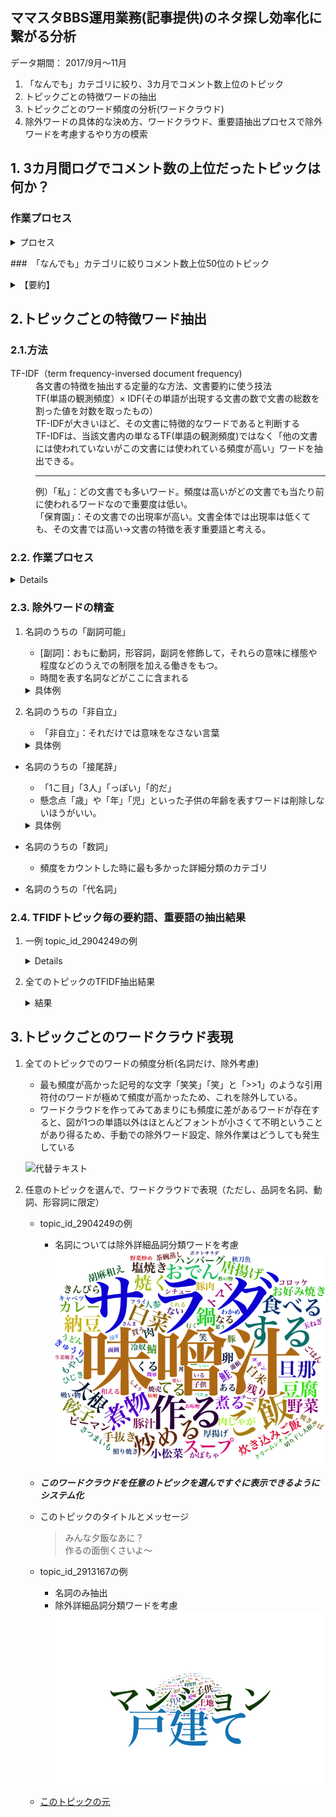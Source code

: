 ## ママスタBBS運用業務(記事提供)のネタ探し効率化に繋がる分析

データ期間： 2017/9月〜11月

 1. 「なんでも」カテゴリに絞り、3カ月でコメント数上位のトピック
 2. トピックごとの特徴ワードの抽出
 3. トピックごとのワード頻度の分析(ワードクラウド)
 4. 除外ワードの具体的な決め方、ワードクラウド、重要語抽出プロセスで除外ワードを考慮するやり方の模索


## 1. 3カ月間ログでコメント数の上位だったトピックは何か？

### 作業プロセス

<details><summary>プロセス</summary>
	<div>

  1.  トピックログの切り出しに「カテゴリ」情報を追加して切りだす(perlスクリプト)
  2.  トピックテーブルとコメントテーブルをマージ、topic_dbにあるカテゴリ[なんでも、など]をtopic_idに結合。(postgreSQL)
  3.  ［なんでも」コメントテーブルを集計してコメント数上位50位までをtsvでエクスポート
</div>
</details>


###　「なんでも」カテゴリに絞りコメント数上位50位のトピック


<details>
	<summary>【要約】</summary>
	<div>
	メルカリチャンネルの愚痴、小1の子供の病気に対する対応愚痴、占い、ベビーポケット（養子縁組サイト）、専業主婦、離婚に発展しかねない夫婦トラブル、がコメント数上位に上がってきている


|topic_id|title|message|datetime|cnt|
|:----------|:----------|:----------|:----------|:----------|
|2903588|【メルカリ】メルカリチャンネルの愚痴|メルカリの総合トピでメルカリチャンネルの話が多く、取引についてなどの質問が見ににくなっていますよね。見たくなくてもチャンネルの話が夜になると一気に増えて…見たくない人もいると思いこのトピを立てました。よろしくお願いします。|2017-09-21 16:40:25|3981|
|2915945|集団登校中に体調悪くなった小1の息子がひとり帰された件|集団登校中に体調が悪くなった小1の息子が誰にも付き添われずひとり帰宅させられ納得いきません。集団登校には校外役員さんが付きますが、体調が途中で悪くなったのに誰にも付き添われずにひとり帰宅させられました。まだ入学して数カ月の新入生なのに酷くないですか？役員さんに、体調不良の小1の子をひとり帰すのはひどい！と抗議しましたが、他の子たちの付き添い優先だと言われてお迎えは親の仕事じゃないか？と言われて腹が立ってます。他の子たちは集団でいるし、高学年が複数います。小1の体調不良の息子を優先し、自宅まで送り届けるのが筋ではないですか！？役員さんには、私は仕事もあるからそこまで対応はできない。集団を安全に見守るのが役目で個人個人に対する対応は出来ないから、担任教師と話し合ってと言われてしまいました。第三者的にはどう思いますか？|2017-10-11 16:32:39|1968|
|2926692|2000まで行くぞーー！|前回の1000トピ付き合ってくれた方ありがとう！後アンケートも答えてくれた方もありがとう！今回も暇な人誰でも良いのでもし良かったら順番に数えませんか？目では、私から、1|2017-10-28 18:47:26|1779|
|2890642|直感で答えます！|暇なので あなたの願いが叶うか 直感で答えます！◎←叶う○←８割叶う●←５割叶う  (半々)☆←叶うといいな×←考え直そう注意   直感だから 当たらない|2017-09-01 13:52:06|1762|
|2933049|オバスタ☆”【ババアはここ集合な】|巣|2017-11-08 15:59:56|1690|
|2895641|ベビーポケットについて。|消えたので。プライバシーなさすぎて、こんなトピ作られちゃうんだよ。プライバシー厳守しなよ。養親とか養子待ちだけでやったらいいのに。子供が可哀想。|2017-09-09 00:42:33|1376|
|2898389|質問にハートを押して答えるトピ|聞きたいことを書いてね。|2017-09-13 14:03:46|1371|
|2900183|ババアしか知らない曲のワンフレーズ|2人きりのワンダランド〜|2017-09-16 09:51:06|1212|
|2911247|旦那がいるのに息子を女湯に入れる理由を教えてください|何故？|2017-10-03 22:46:45|1169|
|2904990|ヤッてみたいと思う芸能人にはハート、ムリなら割れハート |お願いします笑|2017-09-23 21:58:33|1166|
|2923237|1000までいくぞーー！|先ずは私から、0|2017-10-22 23:30:01|1006|
|2936529|専業主婦叩きじゃないけど|素朴な疑問。旦那がリストラにあったら、働けなくなったら とか考えないの？特別な職、公務員じゃない限りリストラの危険はあるし、脳梗塞で働けなくなったら？40過ぎるとパート採用率下がるの知らないの？その気になれば働けると思ってるの？だったら楽天家なんだね？貯金なんてなくなるのすぐだよ？リストラ後何年も再就職できない中年男多いよ？再就職できても給料は下がるだろうしね実家が金持とか不労取得があるなら別だけどそんなのないでしょ？|2017-11-14 17:39:49|924|
|2913167|一戸建てのメリットってあるの？|マンションはセキュリティ重視高級感もあるし利便性も高い人付き合いも面倒なことないしね〜マイホーム購入するならマンションむしろ一戸建てって貧乏が買うものじゃない？|2017-10-06 20:55:05|849|
|2898460|隠し子|荒らされてるから、こっちに移します。今、まだ話し合い中だけど、こっちに更新していくからもう向こうは締めまーす。|2017-09-13 16:26:42|750|
|2895583|嫌われるママの特徴|どんな言動？|2017-09-08 22:56:00|744|
|2920852|月五回エッチしにくる|だいたい週イチ、月に4〜5回エッチしにくる既婚男性がいてもう五年くらい続いてます。仕事終わって電車で私の家に来てエッチして1時間近くかけて帰って、わざわざそこまでして五年も続くって彼は私の事をどう思ってるんでしょう？飽きないものなんですかね？少しは好きって気持ちがあるんですかね？|2017-10-19 05:02:42|712|
|2902429|豊田真由子と元秘書、結局、どっちが悪いと思う？|より悪いのは|2017-09-19 22:33:56|684|
|2932481|東尾理子3人目妊娠だって|石田純一すげー|2017-11-07 18:46:57|683|
|2918086|団地に住んでる人は貧乏なんでしょ？|と私の娘がクラスメイトに言われたらしい。「◯◯ちゃんは団地に住んでるから貧乏なんでしょ？ママが団地に住んでる人は貧乏で可哀想って言ってた。」って言われたらしい。ちなみに小学2年生。確かに団地は低所得の人が入るとこだからそう思わせれても仕方ない。ただ子供にそういうこと言います？|2017-10-14 21:06:53|680|
|2904249|みんな夕飯なあに？|作るの面倒くさいよ〜|2017-09-22 17:05:19|677|
|2910887|直感で答えます！《つづきです》|携帯が壊れ 変えたので 改めて作りましたあなたの願いが叶うか 直感で答えます！◎←叶う◯←8割叶う●←5割叶う（半々）☆←叶うといいな×←考え直そう注意  直感だから 当たらない        占いや透視ではありませんので あてにしないで下さいそれでも良ければどうぞ！|2017-10-03 13:19:30|671|
|2924699|一言占い|短く答えます。|2017-10-25 13:05:15|669|
|2933810|女児、大声で叱られＰＴＳＤに　祭り主催の市に賠償命令|なんなんだ。これは。　秋祭りでボランティアスタッフの高齢男性に大声で叱られ、心的外傷後ストレス障害（ＰＴＳＤ）を発症したとして、当時５歳の女児が、主催者の埼玉県深谷市に約１９０万円の損害賠償を求めた訴訟の判決が９日、東京地裁であった。鈴木正紀裁判官は症状との因果関係を認め、約２０万円の支払いを同市に命じた。　判決などによると、女児は両親らと２０１４年１１月に同市内であった秋まつりを訪れた。その際、輪投げ会場で受付の机の上の景品の駄菓子を取ったことを、８０代のボランティア男性に大声で叱られた。女児は駆けつけた父親の前で泣き出し、父親と男性が口論するのを見て、４カ月後にＰＴＳＤと診断された。　裁判で原告側は、叱られた後、女児が両親から離れるのを怖がったり、画用紙を黒く塗りつぶしたりしたと主張。市側は、暴言はなく、症状との因果関係はない、と訴えていた。|2017-11-09 19:33:11|668|
|2922293|デキ婚　ウンコしてからトイレ作る位、計画性無い|デキ婚は、「ウンコしてからトイレを作るくらい計画性が無い」qって。結婚式も好きなドレス着られない新婚旅行も行けない二人の時間も無くて、新婚生活味わえない…息子と娘たちには、デキ婚だけはやめなさい、って話すつもりデキ婚した人、実際どう？言い訳はやめてやー|2017-10-21 12:57:57|655|
|2905452|今日初めて見たわ、激混みのバスでベビーカーのまま乗ってる人|子供は2歳ぐらいかな？ベビーカーで寝てて、ママは座席に座ってた。ベビーカーで寝てて起こしたくない気持ちは分からなくもないけどさ、ふつう人が沢山乗ってきたらベビーカー閉じて抱っこするよね？座席に座れてるんだし！あまりバスに乗らないんだけど、初めてこういう人に遭遇してびっくりした。通路にベビーカー置いてたから皆通りにくそうだったし|2017-09-24 20:24:39|622|
|2910758|子供が周りに嘘をついていた。一軒家は別の場所にあり、ここは仮住まいだよ|子供が友達、何人に話したのかは分かりませんが嘘を言っていた事が分かりました。うちは一軒家ではありません。うちは今はここに住んでるけど一軒家別のところにあって引っ越ししたくないからここにいるだけだよ。休みの日は自分の家に帰っているよって。ママ友から聞かされました。うちは一軒家もないし今後一軒家建てる気もないというか今住んでいるところが団地で相当古い事もあり、後数年したら建て替えるらしく、今引越してしまうと勿体ない感じです。後数年したら新築に移れます。子供に確認はしてみましたがはぐらかされました。えっ！？そんなこと言ったかなぁ〜バァバの家があるって言ったんだよ！勘違いしているんじゃないという風にもうその話はして欲しくない感じで誤魔化しているのが見え見えでした。団地が嫌なのか一軒家に憧れがあるのかだからといって今家を出るのは勿体ないです。団地に住んでる方で娘見たく嘘ついたことある方いますか？|2017-10-03 09:02:24|616|
|2939654|姑の500円貯金を無断で借りててそれがバレて子供が疑われてるんだけど正直に言った方がいいですか？|旦那も子供を疑って正直に言えと怒ってて心が痛いです|2017-11-19 23:30:05|599|
|2923173|透視はできないけど|お悩み答えます！当たるかどうかは責任とれません笑軽い気持ちでどうぞ！|2017-10-22 21:57:58|599|
|2901707|ハッピーセット買ってやらない。子供可哀相かな？|今やってるハッピーセットの玩具。息子が好きなキャラクターなんだけどすぐ飽きるから買ってやらないって可哀相かな？マックが欲しいんじゃなくて、玩具ほしいだけ。どう思う？普段から節約節約だから物をあまり買ってやらないんだけど、可哀相かな？|2017-09-18 21:06:52|596|
|2909981|子どものいない人は税金をたくさん払ったらどうかな。|子どもを育てるのってお金がかかるよね。でも、その子供たちが将来の日本を背負っていくんだよね。子どもがいない人は税金を多く払うようにすればいいと思わない？自分から結婚しない人、選んで子どもを作らない人。結婚したくてもできない人、子どもが欲しいけど何らかの理由があって持てない人。いろいろいるけどさ、実際に子育てにお金がかかることも少子化の原因にもなってるみたいだし、子どものいる人が援助してもらうんじゃなくて、いない人から取るっていう考えはどう思う？|2017-10-01 22:39:17|595|
|2920159|ママ友に仕事を譲ってもらいたい|ママ友が最近仕事を始めました。公民館の事務です。今日、下の子のママ友と一緒に公民館に行った時にばったり会い話を聞くと今は引き継ぎ期間？見習い期間？だそうです。帰りに一緒にいたママ友が私もその仕事がしたい！と言い出して紹介してもらえないか頼んで欲しいと言われました。(そのママ友と下の子のママ友は面識がありません)帰宅後、ママ友に改めて電話してお願いしてみたら採用枠は1人だけでママ友が採用されたので新たに募集はしてないみたいです。下の子のママ友にそれを話したら、なら私にその仕事を譲って貰えるように頼んでくれない？とお願いされました。とても仲がいいママ友なので協力してあげたいですが、そう簡単に譲ってくれるとも思えなくて…どうすれば快く譲って貰えるかアドバイスを下さい。|2017-10-17 23:03:59|588|
|2919462|やっぱり専業主婦って働くママに劣等感ありますよね。|私もそうです。会社に必要とされてて羨ましいと思うことがよくあります。同じ年齢の子がいる同級生はイベント会社でチーフやってて部下もたくさんいるみたいで、いわゆるキャリアウーマンてやつなんですかね。素直に凄いと思うし子供がいながら華やかな世界で部下に頼られバリバリ仕事して、仕事以外の時間は育児も頑張ってる。仕事に子育てに充実してるんだろうなって見てて思います。それに比べて自分は子供を幼稚園に送迎したら一通り家事してあとはテレビ見てボーとしてるだけ。むなしくなることがよくあります。仕事の能力もなく特に会社に必要とされてなかったから妊娠を機に会社辞めた私。社会の何の役にも立ってませんよね。|2017-10-16 22:07:50|571|
|2910181|インスタすごいね|消えたね|2017-10-02 10:21:48|558|
|2911799|配偶者控除廃止 近い将来なるよ。そしたら専業の人|何して働く？|2017-10-04 19:47:27|557|
|2921703|ひとり客でテーブル席に座られたお客さん|ラーメン店のホールでパートしてます。先日、ひとりの女性客がテーブル席に座りました。時間は平日ランチタイム。カウンターは15席のうち半数ほど埋まってました。テーブル席は四人掛けが4席あり、ひと席にふたり客、あとひと席にそのひとりの女性客が座りました。お冷やを持っていったときに、お一人ならテーブル席は。と言ったらお客さんがカウンターいったほうがいいのかしら？と言われたのでいえ、べつにと言いメニューを聞きました。餃子のタレを持っていったときに、もし団体さまが来られたらカウンターに移動してもらうけどいいですか？とお聞きしたらごちゃごちゃ言うならカウンター行くわと怒られたから、いえ、今は空いてるからいいです。と言ったら団体が来たら食べてる最中に移動しろって言うのよね？とさらに怒られたから、もういいですと私は言いひとり客もそのままテーブル席で食べられました。お会計の時に、すごく機嫌悪そうにされていたのですが、わたしの対応は悪かったですか？ランチタイムは、空いていてもひとり客はカウンターだと思うのですが。沢山の方のご意見よろしくお願いします。|2017-10-20 13:11:38|552|
|2896878|三兄弟ＶＳ三姉妹|どっちかなら、どっちがいい？|2017-09-11 10:11:45|516|
|2918533|マンション派の人って戸建ての人に対抗心ありまくりだよね？|あれ、何で？子供がいたら戸建てがいいのは当たり前なのに、高級マンションと普通の戸建て比べてるし、意味わからない。やっぱり戸建て買えないから羨ましいのかな？|2017-10-15 16:49:44|514|
|2927567|介護をしない事で義弟の奥さんと険悪になりました|30代の専業主婦です。夫の実家は車で40分ほど。昨年から義母が寝たきりの状態になりました。義父がメインで介護していましたが、義父も体調を崩すようになり、現在は義弟の奥さんが休職し義実家に泊まり込みで介護をしています。休日は夫や義弟も介護をしますが、私は特に手伝いません。何かあれば家計から援助したいと思っていますが、介護自体は夫が私にさせたくないようなので。義弟の奥さんから私にも介護を手伝ってほしいと言われました。義弟夫婦も夫が私に介護をさせたくないと言っているのは知っていますが、このままでは義弟の奥さんが仕事を辞めなければならなくなるそうです。義弟の奥さんは義母に子育てを手伝ってもらっていたし、介護で恩返ししたら良いのにというのが私の本音です。夫の気持ちもあるので私は介護は手伝いませんが、実の息子である夫や義弟よりも私に主力になってほしいという気持ちがわかりません。|2017-10-30 03:56:04|501|
|2913325|県営団地　子沢山　一家５人死亡　殺された嫁が不倫|殺された嫁が不倫してたんだって|2017-10-07 05:37:41|499|
|2926512|一言占い②|・短く答えられる内容でお願いします。・内容によりお答え出来ない場合があります。|2017-10-28 13:19:26|496|
|2927331|悠仁さまが筑波大学附属中に訪問 特別制度に「不公平」との声も|【ざっくり言うと】・筑波大学附属中に訪問したという悠仁さまについて女性セブンが報じた・同校への受験が噂されており、悠仁さまのために特別な制度が作られたそう・書類審査だけで進学できるため、「不公平」との声も出ているという◇　◇　◇悠仁さま　東大合格者多数輩出難関私立一貫校の文化祭ご訪問※女性セブン2017年11月2日号 　都内の某私立中学校は、高校からの募集を行わない完全中高一貫校。中学受験での偏差値は70近いという最難関校で、毎年30名前後の東大合格者を輩出している名門だ。9月上旬、この中学校で行われた文化祭の来訪者に、生徒や保護者は度肝を抜かれた。「秋篠宮家の悠仁さまがいらっしゃっていたんです。周囲には6人くらい護衛らしき人がいて少し物々しい雰囲気でした。悠仁さまは各教室で行われた展示をご覧になっていました。もしかしてウチを受験されるんでしょうか？」（保護者の1人）　現在、お茶の水女子大学附属小5年生の悠仁さま。お茶の水の高校は女子校なので、悠仁さまをはじめ男子児童がエスカレータ式に内部進学できるのは中学まで。そのため、その前段階の中学進学を機に別の学校を選択する児童も多い。「悠仁さまはお茶の水小に隣接する筑波大学附属中に進学されるのではないかといわれてきました。そのために、“特別な制度”まで作ったんですから…」（お茶の水関係者）　その特別な制度とは、両校の間で行われる「提携校進学」のこと。双方の小学校から若干名を募集し、中学進学のタイミングで“交換”するというものだ。書類審査だけで、いわゆる「学力テスト」は不要だ。「悠仁さまが受験をせずに筑波中に進学できるように作られた制度だともっぱらの噂です。悠仁さまが進学されたら数年のうちに廃止されるとまでいわれています」（筑波関係者）　かねてから、悠仁さまの東大進学が紀子さまの悲願だといわれてきた。偏差値75という超名門の筑波中に進学できれば、良好な学習環境のもとエスカレータで高校までの6年間を過ごし、東大進学も近づくというわけだ。だが、ここにきてその「東大ルート」に暗雲が垂れ込めている。「自由闊達な校風が変化してしまうのでは、と不安を漏らす筑波側の関係者やOBが多くいるんです。これまでに皇族方が入学されたことはありませんし、もし入学されれば、学校全体に活動の制約も多くなるでしょう。また、“充分な警備体制を作ることが難しい“という声もあります」（別の筑波関係者）　加えて、他の受験生との「不公平さ」を訴える声も聞こえてくる。「そもそも、お茶の水幼稚園に入園するときから、悠仁さまには新設された『特別入学制度』が適用されました。ですがその後、その制度は利用すらされていません。“幼稚園から約3km圏内に居住”という入園条件も無視した特別待遇ですからね。同じようなことが、また行われようとしている。私立の学校ならまだしも、国立の学校がこれをやってしまうと、正直、受験勉強を頑張って合格してくる他の子供たちに示しがつきません。筑波側としては、“ご遠慮願いたい”というのが本音のようです」（前出・筑波関係者）　そういった空気を察知した結果が、冒頭の悠仁さまの「文化祭見学」だったのかもしれない。お受験関係者によると、「生徒たちの学校での日常風景を知るには文化祭は絶好の機会」だという。「もしかしたら、悠仁さまの進学先が当初いわれていた筑波中とは別になるかもしれません。ですが、目指すべき東大は変わりません。また、今年7月に紀子さまと悠仁さまがお2人で私的に小笠原諸島を訪問され、戦没者を追悼する碑に献花し黙とうを捧げられたように、紀子さま流の『帝王教育』も同時並行で行われています」（宮内庁関係者）　悠仁さまの目には、自身の進学先はどのように映っているのだろう。http://news.livedoor.com/article/detail/13773081/|2017-10-29 19:32:55|496|
|2924038|風邪引いてる子を連れてくるな！|今日は子供館で絵本の読み聞かせやる日だから行ってきたんだけどそこに明らかに具合悪そうな子が。ずーっと咳してて青い鼻水垂らしてるのにマスクもしてない。ずっとお母さんに抱っこされてる。そのお母さん「そんなに具合悪いなら帰る？◯◯が行きたいって言うから連れてきたのにそんなんでお話聞けるの？」と。勿論その子は帰りたくないの一点張り。絵本の読み聞かせ10分前に着いたんだけどその子の風邪もらいたくないから聞くのやめて帰ってきた。てか「◯◯が行きたいっていうから連れてきた」じゃなくて具合悪いなら行きたいって言っても連れてくるなよ。いますよね。なんも考えず連れてくる人。我が子悪化したらどうしようとか他の子に迷惑かけるとか考えないんだね。とりあえず読み聞かせ聞かずに帰ってきたから移らなきゃいいなぁ。|2017-10-24 12:03:35|493|
|2914190|嫌いなママがメニエールになった。|優しいんだけどどこか抜けていてこっちがキツく話してもニコニコしてるママがいる。この人は私には合わなくて、年下だったしポツンで言い返してこないからキツいこと言ったりしたのは事実。周りがちょっとイライラするような子。最近PTAの係活動休んだらしくて「みんな来たのにどうして休んだの？」って聞いたら、「すみませんでした。メニエールになってしまって辛くて動けなかったんです…」だって。だから「メニエール程度で動けないなんて甘えじゃない？変わってるって言われるでしょ？」と聞いたら相手の目が真っ赤になり「凄くある人の事で悩んでいて、ずっと悩んでいたらある日突然物凄い耳なりと目眩が来てしまったんです。」と言われた。私が悪い訳じゃないよね？メニエール位薬で治るでしょ？メニエールでうごけないのは甘えだよね？|2017-10-08 17:23:30|493|
|2934672|母親でも主婦でもない、ただのOLです|ここでだとバレそうもないので質問させてください。入社５年の25歳です。同期の結婚式で別の同期と喧嘩になりモヤモヤと気になっています、同期は私の生活が【ヤバイ】といってきます。入社して一度も・歓送迎会、新年会忘年会に参加しない・親の送り迎えがあるので終業後に飲みや食事に行かない・母が作った弁当があるので外でランチした事がない。・実家はアパート住まいで自分の部屋がない・父は定年退職して母は専業主婦で今は年金と私の給料で生活している同期との飲み会に参加したのも初めてだったので色々聞かれて答えていましたが、途中から「やばい」「えっ？」「その生活で満足なの？」等言われ、私は「会社にも誰にも迷惑かけてない」と喧嘩になりました。しかし、後から考えたら私は普通ではないのか？ヤバイ分類なのか？とモヤモヤとしています。|2017-11-11 12:53:19|490|
|2925788|よし。オフ会しよっか。|都内で。どう？|2017-10-27 09:31:37|482|
|2923026|正直に。選挙行きましたか？集計|正直に言ってください。|2017-10-22 18:07:52|477|
|2901290|これ知ってたら結構いい歳|キャラクターでもテレビでも音楽でも|2017-09-18 00:57:51|470|
|2893734|山尾志桜里|やしろ優にしか見えない|2017-09-06 08:19:35|469|
|2889641|【身長についてのアンケート】女で身長１７５センチと１４５センチだったらどっちになりたい？|？|2017-08-30 23:01:12|457|
|2919914|療育センターで知り合ったママ友が妬ましい|療育センターに息子が幼稚園時代に通っていた。今は小3になります。その療育センターで知り合ったママ友が妬ましい。子供は軽度で結局は成長が追いつき勉強も対人関係も正常域。学校は普通学級。勉強の遅れもなし。しかも、お金に余裕があり旅行だレジャーだ外食だと楽しそうだし、服もしょっちゅう買っていて妬ましい。療育センターで知り合ったママ友とたまに息抜きランチした時にそのママの悪口言って憂さ晴らし。みんな、ありえない！療育センターも冷やかしだったんだ！と言い合ってる。そうでもしないと、なかなか気持ちの折り合い付かない。|2017-10-17 16:22:40|447|

</div>
</details>



## 2.トピックごとの特徴ワード抽出

### 2.1.方法

<dl>
<dt>TF-IDF（term frequency-inversed document frequency)</dt>
	<dd>
	 各文書の特徴を抽出する定量的な方法、文書要約に使う技法<br>
	TF(単語の観測頻度）× IDF(その単語が出現する文書の数で文書の総数を割った値を対数を取ったもの）<br>
	TF-IDFが大きいほど、その文書に特徴的なワードであると判断する<br>
 TF-IDFは、当該文書内の単なるTF(単語の観測頻度)ではなく「他の文書には使われていないがこの文書には使われている頻度が高い」ワードを抽出できる。<br>
 <hr>
例）「私」：どの文書でも多いワード。頻度は高いがどの文書でも当たり前に使われるワードなので重要度は低い。<br>
「保育園」：その文書での出現率が高い。文書全体では出現率は低くても、その文書では高い→文書の特徴を表す重要語と考える。<br>
</dl>

### 2.2. 作業プロセス

<details><div>

1.  topicごとに1つのファイル、または1つのまとまりにデータをまとめる

  	1.1. コメントテーブルをtopic_id毎にexport(postgresSQL)

  	1.2. topic_id毎にコメントを１つのファイル(topic_id)にエクスポート(perl)

1. topic毎に１つの文書として形態素解析(MeCab)を行い、***ターム・文書行列***を作成。TFIDF計算(RのdocMatrix2関数)
 	
	 - (まずは事例として)名詞だけ抽出
	 - このさいにコメントの順番は考慮していない（コメントをしたユーザーの区別を考えず、コメント時間も考えていない）

1. 除外ワード設定

 	すべてのトピックをまとめて1つの文書と考え、文書内のワード毎の品詞タグづけと頻度をカウント。品詞のうち名詞だけを対象に、品詞詳細分類レベルで、除外すべきグループを判定

 	- 例) 「名詞」のうちの「数詞」「非自立語」「接尾辞」「代名詞」「副詞可能」を除外対象とした

 
1. トピック毎に、***TFIDF***の降順に上位30ワードでトピを要約させる。


</div>
</details>


 


### 2.3. 除外ワードの精査


1. 名詞のうちの「副詞可能」
	
	- [副詞]：おもに動詞，形容詞，副詞を修飾して，それらの意味に様態や程度などのうえでの制限を加える働きをもつ。
	- 時間を表す名詞などがここに含まれる

	<details><summary>具体例<br>

	</summary><div>


	|Term|Freq|
	|:----------|:----------|
	|今|1508|
	|前|795|
	|今日|563|
	|時間|425|
	|絶対|404|
	|最近|286|
	|結局|278|
	|一番|277|
	|昨日|273|
	|場合|252|
	|全部|238|
	|たくさん|235|
	|明日|229|
	|将来|216|
	|毎日|213|
	|朝|199|
	|全て|184|
	|昔|173|
	|今回|166|
	|夜|146|

	</div></details>


1. 名詞のうちの「非自立」

	- 「非自立」：それだけでは意味をなさない言葉

	<details><summary>具体例</summary><div>

	|Term|Freq|
	|:----------|:----------|
	|の|8162|
	|ん|7672|
	|こと|3948|
	|事|2009|
	|よう|1853|
	|方|1807|
	|みたい|1537|
	|時|961|
	|もの|639|
	|ところ|486|
	|気|486|
	|以上|429|
	|もん|413|
	|わけ|404|
	|ため|391|
	|うち|384|
	|中|364|
	|様|320|
	|為|309|
	|とき|306|

	</div></details>

-  名詞のうちの「接尾辞」

	- 「1こ目」「3人」「っぽい」「的だ」
	-  懸念点「歳」や「年」「児」といった子供の年齢を表すワードは削除しないほうがいい。

	<details><summary>具体例</summary><div>

	|Term|Freq|
	|:----------|:----------|
	|さん|2801|
	|そう|1606|
	|人|796|
	|主|544|
	|さ|490|
	|的|459|
	|目|450|
	|達|423|
	|中|420|
	|者|411|
	|w|334|
	|ちゃん|315|
	|様|305|
	|年|280|
	|児|255|
	|歳|232|
	|ら|229|
	|後|219|
	|方|207|
	|すぎ|198|

	</div>
	</details>


-  名詞のうちの「数詞」
	- 頻度をカウントした時に最も多かった詳細分類のカテゴリ

- 名詞のうちの「代名詞」


### 2.4. TFIDFトピック毎の要約語、重要語の抽出結果

1. 一例 topic_id_2904249の例

	<details>topic_id_2904249の例<div>
	<summary></summary>


	|Term|topic_id_2904249|
	|:----------|:----------|
	|サラダ|526.124943661571|
	|味噌汁|509.987515196709|
	|白菜|191.891110452341|
	|大根|169.315685693242|
	|ほうれん草|166.096404744368|
	|おでん|163.671829503467|
	|煮物|158.296853873089|
	|鍋|148.603398072791|
	|餃子|146.740260934143|
	|スープ|141.6490232935|
	|納豆|129.657842846621|
	|塩焼き|126.23326760572|
	|白米|119.589411415945|
	|豚汁|119.589411415945|
	|鮭|119.589411415945|
	|豆腐|117.707916982554|
	|ご飯|114.495888620756|
	|小松菜|112.94555522617|
	|トマト|107.23326760572|
	|鯖|106.301699036396|

	</div>
	</details>

1. 全てのトピックのTFIDF抽出結果

	<details>
	<summary>結果</summary><div>
	
	|topic_id|1|2|3|4|5|6|7|8|9|10|11|12|13|14|15|16|17|18|19|20|num_comment|
	|:----------|:----------|:----------|:----------|:----------|:----------|:----------|:----------|:----------|:----------|:----------|:----------|:----------|:----------|:----------|:----------|:----------|:----------|:----------|:----------|:----------|:----------|
	|topic_id_2903588|笑笑|配信|slime|信者|チャンネル|メルカリ|プリン|無駄|出品|通報|商品|お菓子|購入|配信中|ライト|コメント|店長|笑|停止|レビュー|3981|
	|topic_id_2903588|69232.5655| 4947.5980| 1421.7852| 1225.7859| 1173.6633| 1154.7869| 1074.2204| 1059.4167|  919.9486|  536.3654|  529.4372|  514.5495|  477.1874|  445.1384|  419.8882|  419.2863|  414.9051|  406.5128|  383.7822|  318.9051|3981|
	|topic_id_2915945|役員|登校|学校|班|息子|集団|子供|親|付き添い|自分|下校|仕事|文句|体調不良|連絡|責任|体調|抗議|親子|躾|1968|
	|topic_id_2915945|1193.8357| 974.4713| 743.0230| 544.5629| 421.5443| 406.6691| 316.9768| 313.2970| 288.3569| 255.9778| 233.3841| 213.1964| 209.0111| 208.9826| 194.5638| 194.0000| 190.8265| 185.8429| 183.2300| 179.5484|1968|
	|topic_id_2926692|１|2000|６|７|０|２|９|８|8249|8250|３|8226|４|５|2017|1999|865|トピ|811|前回|1779|
	|topic_id_2926692|143.31537|129.65784|103.89328| 76.33059| 68.77687| 57.22680| 54.73931| 40.73079| 39.86314| 39.86314| 32.15760| 30.35336| 28.77689| 28.72422| 28.21928| 26.57542| 25.50699| 22.23677| 21.86314| 20.84359|1779|
	|topic_id_2890642|直感|○|お願い|よろしくお願いします|旦那|幸せ|仕事|再婚|占い|連絡|大丈夫|離婚|供養|職場|浮気|結婚|お子様|元旦那|進展|出会い|1762|
	|topic_id_2890642|851.41983|525.43005|170.65565|167.61738|135.02440|107.39114|103.04494|102.25573| 92.07603| 88.78153| 81.72530| 78.96955| 73.08242| 69.64913| 66.79614| 66.32690| 66.00469| 66.00469| 64.82892| 64.23677|1762|
	|topic_id_2933049|BBA|オバスタ|笑|ネズミ|生理|obaba|仕事|ー|弁当|風邪|咳|お早う|白髪|土鍋|体操|雪国|更年期|4時間|ババァ|痰|1690|
	|topic_id_2933049|342.18222|245.82268|226.41220|132.87712|122.91134|121.41345|116.07361|103.48040|102.02797| 99.27754| 97.41345| 94.18933| 92.87712| 86.37013| 84.65784| 79.72627| 79.53124| 75.88341| 73.89807| 73.08242|1690|
	|topic_id_2895641|養親|マザー|養子|該当|ダウン症|実親|養子縁組|ベビー|ポケット|幹部|団体|blog|代表|HP|待機|退会|障害|特別養子縁組|子供|ダウン|1376|
	|topic_id_2895641|2484.8022|1156.0310|1123.7013| 998.4291| 667.7740| 655.8941| 515.4680| 490.7127| 414.8293| 391.9875| 385.5949| 382.6441| 364.3856| 352.1244| 328.4665| 320.4261| 316.0000| 298.9735| 296.2807| 293.4158|1376|
	|topic_id_2898389|ハート|ひと|好きな人|旦那|子供|異人|自分|ハ|ト|ママスタ|洗濯|風呂|中の人|予定|エッチ|結婚|ー|不倫|中国|朝ごはん|1371|
	|topic_id_2898389|527.66737|178.79432|130.37606|112.52033| 76.24871| 60.69934| 53.37410| 51.08242| 48.70672| 48.56141| 41.39752| 39.58290| 39.50699| 38.21324| 34.57542| 33.90042| 32.67802| 32.16111| 30.35336| 30.35336|1371|
	|topic_id_2900183|ー|恋|I|夏|胸|夢|涙。|花|歌|Me|そばにいて|ザ|バン|泣かないで|薔薇|らん|春|キス|空|罠|1212|
	|topic_id_2900183|238.54955|151.26748| 70.82451| 66.79614| 63.90983| 54.42649| 52.98150| 47.37013| 42.20151| 39.86314| 39.86314| 39.50699| 39.50699| 39.50699| 39.50699| 36.53004| 36.53004| 36.43856| 35.41226| 35.41226|1212|
	|topic_id_2911247|湯|男湯|男の子|風呂|男児|銭湯|女の子|家族風呂|湯煮|条例|温泉|旦那|ママ|息子|女児|子供|訓練|嫌|異性|小学生|1169|
	|topic_id_2911247|750.6329|671.0295|564.1369|539.3170|381.5360|372.0559|328.4374|325.5490|248.3297|245.8227|240.4945|238.0693|175.8164|156.2367|153.4601|116.5516|116.3546|114.3731|107.4220|106.4486|1169|
	|topic_id_2904990|杉浦太陽|竹野内豊|えなりかずき|藤木直人|西島秀俊|ハート|斎藤工|AAA|ジョニー・デップ|加藤鷹|大沢たかお|岩田剛典|平井堅|松坂桃李|田中|藤ヶ谷太輔|藤原竜也|小栗旬|成宮寛貴|今市隆二|1166|
	|topic_id_2904990|53.15085|53.15085|39.86314|39.86314|39.86314|33.90042|33.86314|33.21928|33.21928|33.21928|33.21928|33.21928|33.21928|33.21928|33.21928|33.21928|33.21928|28.21928|28.21928|26.57542|1166|
	|topic_id_2923237|８|９|7|1000|０|７|１|３|131|101|136|５|２|113|137|123|150|４|お早う|６|1006|
	|topic_id_2923237|74.27379|60.21324|53.84593|38.31752|35.18817|21.20294|20.13522|19.29456|18.57542|16.93157|13.93157|13.51728|13.39351|13.28771|12.96578|12.17668|12.17668|12.11659|11.77367|11.33381|1006|
	|topic_id_2936529|パート|リストラ|社員|専業主婦|正社員|専業|旦那|笑|貯金|リスク|会社|無職|無能|学歴|能力|オッサン|社会貢献|自分|保険|採用|924|
	|topic_id_2936529|430.39592|273.18026|247.59252|243.58994|232.53497|211.29546|175.29484| 93.65232| 90.55520| 88.70792| 83.93613| 82.59013| 80.16484| 76.42619| 74.21794| 72.89352| 70.82451| 66.44531| 66.09640| 65.22052|924|
	|topic_id_2913167|マンション|戸建て|一戸建て|利便性|土地|庭|窓|一軒家|エレベーター|セキュリティ|騒音|メリット|子供|玄関|ベランダ|不便|セキュリティー|住宅街|木造|部屋|849|
	|topic_id_2913167|1631.2593|1055.0378| 801.6484| 282.1928| 268.2226| 195.6616| 171.8227| 151.2675| 142.0613| 134.6718| 120.7403| 120.4265| 118.7301| 111.8498| 108.0482| 107.6919| 107.2333| 106.3017| 106.2368| 103.8944|849|
	|topic_id_2898460|義姉|義兄|愛人|義父|不倫|隠し子|子供|義母|ガン|母|離婚|旦那|闘病|癌|嫁|両親|スレ|200万|子供達|相手|750|
	|topic_id_2898460|1712.8531|1650.9765|1542.9626| 411.9191| 321.6111| 220.1104| 197.1574| 195.6454| 161.1331| 157.1570| 154.2661| 152.7908| 146.1648| 138.1140| 136.0000| 134.0957| 127.2177| 120.7403| 118.2859| 118.1064|750|
	|topic_id_2895583|ママ|自分|悪口|自慢|スピーカー|子供|噂|パパ|笑|他人|キーパー|ママ友|早口|親|挨拶|天然|アピール|意地悪|相手|506|744|
	|topic_id_2895583|142.76823|125.26574| 76.55232| 72.08601| 70.82451| 70.80238| 50.23327| 49.26538| 47.34073| 43.73434| 39.86314| 38.86833| 37.15085| 35.69206| 35.32100| 32.47115| 30.67672| 27.86314| 26.78701| 26.43856|744|
	|topic_id_2920852|不倫|ww|風俗|おっさん|エッチ|タダ|5年|奥さん|結婚|相手|Д|５|性欲|35歳|セックス|彼氏|普通|無料|関係|五|712|
	|topic_id_2920852|91.53545|91.07963|90.76804|87.93154|86.43856|79.90042|69.02262|68.00000|66.32690|65.74994|61.94556|59.13810|57.54752|56.18507|54.13522|53.53124|51.13884|51.12787|49.74583|49.47862|712|
	|topic_id_2902429|秘書|豊田|議員|暴言|真由子|録音|会見|ミス|暴力|政治家|ハゲ|豊田真由子|仕事|無能|謝罪会見|ヤフコメ|自分|被害者|パワハラ|どっちもどっち|684|
	|topic_id_2902429|1295.63588| 664.07144| 282.36389| 198.86208| 186.24725| 172.00239| 146.70792| 128.47353|  94.82570|  93.79614|  92.07603|  92.07603|  91.20069|  80.16484|  79.72627|  70.82451|  59.90970|  58.86833|  56.82451|  52.10897|684|
	|topic_id_2932481|理子|不妊|治療|妊娠|凍結|石田純一|東尾理子|お金|体外|自然|子供|石田|純一|3人|体外受精|保存|胚|すみれ|ビンボ|受精卵|683|
	|topic_id_2932481|352.12438|291.39823|185.54484|150.29924|146.16484|135.45255|126.23327|108.39810| 99.65784| 97.14295| 96.94479| 90.30170| 86.37013| 72.09000| 70.82451| 66.43856| 66.43856| 65.76562| 53.15085| 53.15085|683|
	|topic_id_2918086|団地|家賃|貧乏|一軒家|団地の|子供|UR|モンブラン|親|低所得|戸建て|差別主義|収入|ローン|貯金|賃貸|転勤|所得|お金|マンション|680|
	|topic_id_2918086|1144.17084| 177.17049| 125.06152| 116.69206| 116.35455| 107.83747| 106.23677|  84.40303|  77.99376|  65.58941|  65.22052|  59.79471|  57.24794|  55.92491|  48.76049|  47.09466|  44.58194|  43.72627|  42.30170|  42.30170|680|
	|topic_id_2904249|サラダ|味噌汁|白菜|大根|ほうれん草|おでん|煮物|鍋|餃子|スープ|納豆|塩焼き|白米|豚汁|鮭|豆腐|ご飯|小松菜|トマト|鯖|677|
	|topic_id_2904249|526.1249|509.9875|191.8911|169.3157|166.0964|163.6718|158.2969|148.6034|146.7403|141.6490|129.6578|126.2333|119.5894|119.5894|119.5894|117.7079|114.4959|112.9456|107.2333|106.3017|677|
	|topic_id_2910887|直感|お願い|旦那|よろしくお願いします|仕事|離婚|お子様|背|希望|連絡|金銭|縁|言い様|2年後|浮気|体調|良好|気持ち|マイホーム|再婚|671|
	|topic_id_2910887|484.05595| 54.06912| 41.45486| 40.08242| 34.34831| 33.05702| 31.26538| 30.69201| 30.00000| 28.33453| 27.36966| 24.73931| 23.01901| 20.23557| 19.79145| 19.08265| 18.57542| 18.51754| 18.50699| 17.89475|671|
	|topic_id_2924699|お願い|旦那|離婚|仕事|再婚|結婚|主人|ミニメ|性別|運気|浮気|職場|引っ越せますか|子供|無事|好きな人|712|お答え|御返事|元気|669|
	|topic_id_2924699|54.06912|43.82371|34.89352|31.97946|30.67672|26.53076|26.00000|22.57542|21.89572|20.23557|19.79145|19.64463|18.57542|18.51754|18.35336|17.89475|17.28771|16.23557|16.23557|16.00000|669|
	|topic_id_2933810|親|口論|PTSD|5歳|判決|大声|裁判|父親|景品|ＰＴＳＤ|子供|深谷市|裁判官|注意|祭り|爺さん|女児|お菓子|お爺さん|じいさん|668|
	|topic_id_2933810|329.16010|303.53362|299.12438|237.86308|237.04196|186.70911|182.19281|180.22501|159.91134|152.80869|141.60475|132.87712|131.53124|110.19008|104.21794|103.72627|103.58553| 93.05683| 93.01399| 93.01399|668|
	|topic_id_2922293|デキ婚|婚|結婚|でき婚|出来|避妊|プロポーズ|幸せ|子供|うんこ|不妊|妊娠|ドレス|新婚旅行|ハッピー|ダブル|計画|結婚式|トイレ|笑|655|
	|topic_id_2922293|950.82418|744.11189|235.82899|232.53497|182.19281|155.58941|152.80869|150.97015|131.80135|126.23327|117.73666|107.06247| 96.11898| 95.94556| 95.08242| 85.23677| 82.59013| 73.08242| 71.87786| 63.80707|655|
	|topic_id_2905452|ベビーカー|バス|抱っこ|タクシー|マナー|荷物|紐|車椅子|電車|スペース|子供|迷惑|非常識|ママ|シャトルバス|座席|子育て|笑|パニック障害|邪魔|622|
	|topic_id_2905452|1010.66453| 254.53780| 195.76920| 148.60340| 147.17082| 102.11405|  89.29566|  78.94556|  76.69187|  73.06009|  67.53457|  57.23308|  56.90042|  56.84291|  50.79471|  50.58894|  47.31048|  46.31159|  45.53004|  45.52264|622|
	|topic_id_2910758|団地|家賃|一軒家|新築|娘。|嘘|子供|貧乏|アパート|友達|お金|ディズニー|自分|建て替え|旅行|親|USJ|ユニバーサルスタジオジャパン|万|マンション|616|
	|topic_id_2910758|706.90810|291.81022|246.34990|244.13836|196.89451|163.42130|148.14036|123.32456|119.58941| 99.14461| 96.50075| 95.91253| 71.89164| 70.82451| 69.90159| 68.74026| 66.43856| 66.43856| 56.93154| 52.87712|616|
	|topic_id_2923173|お願い|旦那|子供|再婚|仕事|よろしくお願いします|透視|妊娠|職場|二子|連絡|前妻|幸せ|好きな人|浮気|気持ち|直感|占い|性別|夫|599|
	|topic_id_2923173|55.75878|46.19256|33.76729|33.23311|33.16389|32.79471|32.47115|28.82451|28.57400|27.86314|26.44556|25.29447|24.90229|23.00754|22.26538|21.78535|21.60964|19.18251|19.15876|18.88969|599|
	|topic_id_2939654|子供|泥棒|窃盗|母親|離婚|姑|自分|正座|お金|課金|旦那|自白|子ども|無断|親|手癖|保身|正直|義母|白状|599|
	|topic_id_2939654|338.76214|244.30357|174.95954|169.63220|168.95812|147.49807|126.35501|119.58941| 95.17882| 91.06009| 90.01627| 84.65784| 83.85310| 83.58941| 79.31569| 73.37013| 70.82451| 69.27477| 63.45255| 60.37013|599|
	|topic_id_2901707|HAPPY SET|節約|酒代|マック|子供|おもちゃ|blog|我慢|390円|オモチャ|可哀想|ポテト|旦那|息子|外食|ww|クリスマス|貯金|キュウレンジャー|食費|596|
	|topic_id_2901707|757.39961|203.80317|186.02797|176.47906|168.83644|161.13305|120.68008|117.86776|107.23327| 96.11898| 79.56793| 79.01399| 78.17202| 73.69656| 73.24177| 73.22088| 72.95255| 71.97977| 66.43856| 65.22052|596|
	|topic_id_2909981|税金|子供|小梨|世帯|不妊|専業主婦|自分|独身税|子育て|独身者|いない|独身|免除|お金|貢献|年金|日本|税|子持ち|生活保護|595|
	|topic_id_2909981|358.72002|294.10218|156.00358|114.79324| 97.13274| 93.05683| 92.58772| 79.72627| 79.41401| 79.01399| 78.79033| 76.00000| 74.30170| 74.02797| 72.95255| 72.87712| 71.78081| 70.82451| 68.07603| 67.29566|595|
	|topic_id_2920159|公民館|ママ友|採用|仕事|紹介|シンママ|朝井|ママ|浅井|自分|前任|友|非常識|シングル|見習い|499|職場|選り好み|事務|あほ|588|
	|topic_id_2920159|597.94706|324.55055|176.47906|168.18829|159.06247|125.41464| 79.01399| 68.74026| 66.43856| 62.08824| 59.79471| 59.79471| 59.37435| 53.40435| 53.15085| 46.01508| 42.86100| 39.86314| 38.89735| 38.21324|588|
	|topic_id_2919462|兼業|専業|社会貢献|専業主婦|大手|社会|劣等感|仕事|笑|旦那|パート|子供|自分|余裕|大手企業|家事|正社員|奥様|お金|何役|571|
	|topic_id_2919462|408.11189|345.96729|131.53124|125.90042|111.45255|104.48676|103.72627| 90.01627| 82.33171| 73.43432| 57.14801| 55.55263| 51.19556| 49.80459| 46.50699| 44.53076| 43.18507| 39.76562| 39.65784| 38.89735|571|
	|topic_id_2910181|Instagram|アカウント|写真|フォロワー|子供|投稿|ちえ|笑|ハゲ|自分|女装|開示|チエ|ブス|女の子|モデル|特定|みっき~|コーデ|赤ちゃん|558|
	|topic_id_2910181|163.97353| 79.01399| 67.33591| 60.37013| 57.73117| 57.31964| 53.15085| 49.39902| 46.03802| 41.39216| 39.86314| 39.86314| 39.50699| 38.33486| 36.92491| 36.53004| 34.63504| 33.21928| 33.21928| 33.05702|558|
	|topic_id_2911799|配偶者控除|専業|税金|専業主婦|廃止|控除|扶養|万|国保|子供|就労|兼業|保育園|旦那|納税|パート|社会保険|所得税|世帯|増税|557|
	|topic_id_2911799|310.41209|276.30944|235.02346|213.48332|198.88579|197.29685|142.43118|117.53608|106.30170|102.39113| 95.94556| 94.74026| 82.69148| 79.35645| 72.89352| 67.86326| 65.76562| 60.37013| 58.86833| 56.43856|557|
	|topic_id_2921703|カウンター|テーブル席|お客様|接客|店員|移動|案内|テーブル|団体|ランチタイム|ひとり|接客業|ラーメン屋|ラーメン店|相席|対応|最初|餃子|店長|飲食店|552|
	|topic_id_2921703|812.67483|504.93307|255.71030|235.41583|219.18026|208.00939|178.59132|155.58941|129.88460|106.23677|104.81213|101.17787| 90.30170| 86.37013| 86.37013| 81.05540| 75.09233| 67.72627| 60.50699| 60.50699|552|
	|topic_id_2896878|三姉妹|男の子|女の子|三兄弟|姉妹|ママ|娘。|3人|投票|連投|息子|三|孫|自分|笑|性別|兄弟|不細工|嫌|上げ|516|
	|topic_id_2896878|349.06366|265.59729|217.66264|203.17882|123.62349| 91.21304| 75.72866| 72.09000| 69.23327| 65.23953| 64.85297| 59.13810| 55.72627| 45.74923| 43.22415| 41.05448| 39.11898| 38.21309| 37.03509| 35.41226|516|
	|topic_id_2918533|マンション|戸建て|対抗|管理費|高級|一戸建て|キッズルーム|1500|託児所|土地|都心|万|6500|都内|1%|タワマン|新築|メリット|トピ|夜景|514|
	|topic_id_2918533|809.01999|740.44474|146.16484|131.53124| 95.91253| 94.74026| 90.30170| 86.43856| 79.01399| 73.89807| 73.47278| 73.46005| 73.08242| 67.29566| 66.43856| 64.82892| 61.94556| 60.21324| 58.23915| 56.43856|514|
	|topic_id_2927567|義弟|介護|施設|義妹|義父|嫁|義母|奥さん|援助|夫|寝たきり|旦那|お金|義親|介護認定|ヘルパー|恩返し|硬膜下血腫|義実家|長男|501|
	|topic_id_2927567|885.30640|883.04797|402.78318|260.88209|182.70605|182.00000|132.19281|126.00000|105.08601|102.00431|101.47234| 98.30724| 89.89111| 88.23953| 86.37013| 86.00119| 84.65784| 79.72627| 77.11898| 76.47234|501|
	|topic_id_2913325|不倫|嫁|薬剤師|子供|旦那|離婚|サレ|浮気|殺人|死刑|子供達|子沢山|奥さん|連れ子|DV|殺害|クズ|豚|妻|報道|499|
	|topic_id_2913325|435.41189|122.00000|111.29566|105.65893| 81.72530| 71.62355| 66.43856| 59.37435| 58.30170| 56.43856| 54.47377| 52.10897| 48.00000| 47.54121| 47.37013| 45.15085| 43.45869| 43.21928| 40.73079| 40.58894|499|
	|topic_id_2926512|明|占い|笑|ミニメ|トピ|企業秘密|○|運気|62歳|西日本|半値|関西|バカ|同一|お願い|大阪|透視|本物|オフ会|月見|496|
	|topic_id_2926512|169.31569| 65.22052| 50.42817| 39.50699| 30.70792| 28.21928| 25.47540| 25.29447| 19.93157| 19.93157| 19.15876| 19.10655| 17.65990| 17.36966| 16.89660| 16.23557| 16.23557| 15.34601| 15.17668| 15.17668|496|
	|topic_id_2927331|悠仁|学習院|東大|皇族|紀子様|天皇|お茶の水|皇室|筑波|学力|女性週刊誌|入学|愛子様|附属|進学|受験|筑波大|制度|秋篠宮様|紀子さま|496|
	|topic_id_2927331|883.63287|538.15235|485.37163|385.34366|279.04196|259.11039|232.53497|172.74026|172.74026|172.00239|163.67183|160.32967|152.80869|135.45255|116.26748|111.84983|106.30170| 96.33591| 93.01399| 93.01399|496|
	|topic_id_2914190|メニエール|目眩|メニエール病|ママ|甘え|委員長|同調|役員|辛さ|自分|45歳|発作|病気|発症|ストレス|スクショ|いじめ|メニエールママ|PTA|周り|493|
	|topic_id_2914190|602.00835|131.53124| 93.01399| 77.99376| 77.11898| 69.65784| 69.15085| 66.46623| 62.08242| 57.73117| 57.54752| 56.43856| 49.80459| 46.03802| 42.74026| 42.20151| 40.28559| 39.86314| 38.36501| 37.30282|493|
	|topic_id_2924038|お萩|風邪|鼻水|咳|笑|マスク|児童館|子供|キーワード|ママ友|具合|トピ|神経質|名前|栗ご飯|自演|感染|読み聞かせ|あおっぱな|プライベートブラウザ|493|
	|topic_id_2924038|276.22809|127.64256|101.47234| 97.41345| 79.24427| 78.94556| 67.72627| 64.26677| 61.81175| 46.64200| 45.38402| 37.06128| 36.53004| 36.29415| 35.41226| 34.82892| 33.86314| 33.86314| 33.21928| 33.21928|493|
	|topic_id_2934672|両親|免許|口座|自分|親|母|25歳|お金|お母さん|父|通帳|お父さん|自立|毒親|給料|相談|生活|管理|OL|お母様|490|
	|topic_id_2934672|163.24698|153.46005|148.60340|143.78329|134.83667|132.15476|126.23327|111.04196|107.59698|107.36852|103.72627|103.02493|102.25573| 87.45255| 86.89256| 79.90042| 75.34990| 74.21794| 73.37013| 73.37013|490|
	|topic_id_2925788|ピエロ|オフ会|笑|村本|コテ|うんこ|渋谷|タワレコ|デネブ|プラネタリウム|咲ちゃん|miffy|大ちゃん|U2|トピ|す|モンチッチ|宝塚|藁|ステ|482|
	|topic_id_2925788|132.87712|121.41345|119.38098|106.30170| 92.87712| 83.04820| 78.94556| 59.79471| 59.79471| 53.15085| 46.50699| 39.86314| 39.86314| 33.21928| 31.76681| 28.41226| 28.21928| 28.21928| 28.21928| 26.57542|482|
	|topic_id_2923026|期日前投票|期日|投票|選挙|大雨|選挙権|投票所|台風|自民党|政治|旦那|公明党|列|田舎|政治家|午前中|高熱|当たり前|文句|党|477|
	|topic_id_2923026|345.48052|119.58941|109.31569| 97.41345| 95.94556| 66.43856| 59.79471| 54.65784| 38.89735| 30.69201| 29.61061| 28.21928| 26.57542| 24.73931| 24.31752| 23.01901| 22.57542| 22.10897| 21.20402| 20.23557|477|
	|topic_id_2901290|12316|あばれはっちゃく|クイズ|アイス|2&|あなたの知らない世界|はらたいら|トミコ|プロポーズ大作戦|ルックルックこんにちは|ロビンちゃん|ロンパールーム|女の60分|CM|魔法|コメットさん|サンリオ|ヤヌスの鏡|司会|歌|470|
	|topic_id_2901290|61.38402|53.15085|33.21928|21.60964|19.93157|19.93157|19.93157|19.93157|19.93157|19.93157|19.93157|19.93157|19.93157|17.36966|17.28771|16.93157|16.93157|16.93157|16.93157|15.34601|470|
	|topic_id_2893734|山尾|不倫|山尾志桜里|当選|落選|愛知|支援者|弁護士|愛知7区|有権者|志緒理|文春|投票|安藤優子|トヨタ|選挙|辞職|選挙区|議員|国民|469|
	|topic_id_2893734|327.34366|205.33629|197.53497|178.59132|116.09640|102.16484| 90.30170| 89.16389| 79.72627| 75.88341| 73.08242| 66.43856| 61.94556| 59.79471| 56.43856| 52.76562| 50.79471| 50.79471| 49.82892| 46.50699|469|
	|topic_id_2889641|145|175|ちび|ヒール|奇形|165|身長|chibi|145cm|デカ|背|160|150|嫌|170|175cm|竹馬|155|ちんちくりん|択|457|
	|topic_id_2889641|259.31569|203.13062|142.62363|106.80869| 95.94556| 81.17787| 72.95255| 59.79471| 46.50699| 39.86314| 38.36501| 32.50699| 32.47115| 30.49949| 30.25350| 26.57542| 26.57542| 25.29447| 22.57542| 20.29447|457|
	|topic_id_2919914|ランチ|療育|ママ友|健常|悪口|貧乏|障害|子供|軽度|センター|旅行|自分|ママ|性格|低所得|お金|TIME LINE|発達障害|フードコート|哀れ|447|
	|topic_id_2919914|175.86308|146.94556|130.20890|125.33591|117.08002|107.69187| 86.00000| 81.69505| 78.94556| 77.11898| 74.27044| 71.89164| 70.06219| 69.27477| 65.58941| 59.48676| 55.64783| 55.10636| 50.79471| 49.53385|447|

		
	</div>
	</details>

## 3.トピックごとのワードクラウド表現


1.  全てのトピックでのワードの頻度分析(名詞だけ、除外考慮)

	- 最も頻度が高かった記号的な文字「笑笑」「笑」と「>>1」のような引用符付のワードが極めて頻度が高かったため、これを除外している。
	- ワードクラウドを作ってみてあまりにも頻度に差があるワードが存在すると、図が1つの単語以外はほとんどフォントが小さくて不明ということがあり得るため、手動での除外ワード設定、除外作業はどうしても発生している

	![代替テキスト](全トピックのワードクラウド_名詞_st.png)


1. 任意のトピックを選んで、ワードクラウドで表現（ただし、品詞を名詞、動詞、形容詞に限定）


	- topic_id_2904249の例
		- 名詞については除外詳細品詞分類ワードを考慮
	![代替テキスト](Wordcloud_2904249.png)
	
	- ***このワードクラウドを任意のトピックを選んですぐに表示できるようにシステム化***
	
	- このトピックのタイトルとメッセージ
		>みんな夕飯なあに？<br>作るの面倒くさいよ〜


	- topic_id_2913167の例
		- 名詞のみ抽出
		- 除外詳細品詞分類ワードを考慮
	![代替テキスト](Wordcloud_2913167_ex1.png)
	
	- [このトピックの元](http://mamastar.jp/bbs/comment.do?topicId=2913167)
	





